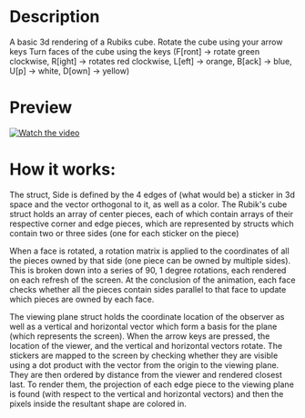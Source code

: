 # Description
A basic 3d rendering of a Rubiks cube.
Rotate the cube using your arrow keys
Turn faces of the cube using the keys (F[ront] -> rotate green clockwise, R[ight] -> rotates red clockwise, L[eft] -> orange, B[ack] -> blue, U[p] -> white, D[own] -> yellow)

# Preview
[![Watch the video](https://img.youtube.com/vi/aBywzsNVLMc/maxresdefault.jpg)](https://youtu.be/aBywzsNVLMc)

# How it works:
The struct, Side is defined by the 4 edges of (what would be) a sticker in 3d space and the vector orthogonal to it, as well as a color.
The Rubik's cube struct holds an array of center pieces, each of which contain arrays of their respective corner and edge pieces, which are represented by structs which contain two or three sides (one for each sticker on the piece)

When a face is rotated, a rotation matrix is applied to the coordinates of all the pieces owned by that side (one piece can be owned by multiple sides). This is broken down into a series of 90, 1 degree rotations, each rendered on each refresh of the screen. At the conclusion of the animation, each face checks whether all the pieces contain sides parallel to that face to update which pieces are owned by each face.

The viewing plane struct holds the coordinate location of the observer as well as a vertical and horizontal vector which form a basis for the plane (which represents the screen). When the arrow keys are pressed, the location of the viewer, and the vertical and horizontal vectors rotate.
The stickers are mapped to the screen by checking whether they are visible using a dot product with the vector from the origin to the viewing plane. They are then ordered by distance from the viewer and rendered closest last. To render them, the projection of each edge piece to the viewing plane is found (with respect to the vertical and horizontal vectors) and then the pixels inside the resultant shape are colored in.
